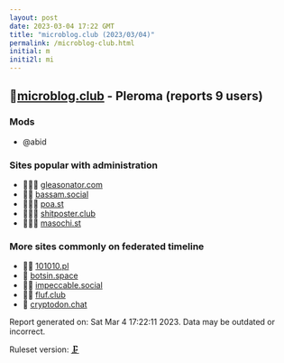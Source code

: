 ```yaml
---
layout: post
date: 2023-03-04 17:22 GMT
title: "microblog.club (2023/03/04)"
permalink: /microblog-club.html
initial: m
initi2l: mi
---
```


## 🦝[microblog.club](https://microblog.club) - Pleroma (reports 9 users)

### Mods
 * @abid

### Sites popular with administration

* 🦝🧸💉 [gleasonator.com](/gleasonator-com.html)
* 🦝🧸 [bassam.social](/bassam-social.html)
* 🦝🧸💉 [poa.st](/poa-st.html)
* 🦝🧸💉 [shitposter.club](/shitposter-club.html)
* 🦝🧸💉 [masochi.st](/masochi-st.html)

### More sites commonly on federated timeline

* 🦝💉 [101010.pl](/101010-pl.html)
* 🐘 [botsin.space](/botsin-space.html)
* 🦝💉 [impeccable.social](/impeccable-social.html)
* 🦝💉 [fluf.club](/fluf-club.html)
* 🐘 [cryptodon.chat](/cryptodon-chat.html)

Report generated on: Sat Mar  4 17:22:11 2023. Data may be outdated or incorrect.

Ruleset version: [🗜](/version-clamp)
